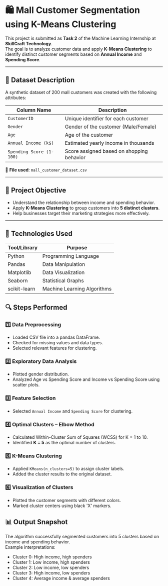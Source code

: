 # 🛍️ Mall Customer Segmentation using K-Means Clustering

This project is submitted as **Task 2** of the Machine Learning Internship at **SkillCraft Technology**.  
The goal is to analyze customer data and apply **K-Means Clustering** to identify distinct customer segments based on **Annual Income** and **Spending Score**.

---

## 📁 Dataset Description

A synthetic dataset of 200 mall customers was created with the following attributes:

| Column Name              | Description                              |
|--------------------------|------------------------------------------|
| `CustomerID`             | Unique identifier for each customer      |
| `Gender`                 | Gender of the customer (Male/Female)     |
| `Age`                    | Age of the customer                      |
| `Annual Income (k$)`     | Estimated yearly income in thousands     |
| `Spending Score (1-100)` | Score assigned based on shopping behavior|

📌 **File used**: `mall_customer_dataset.csv`

---

## 🎯 Project Objective

- Understand the relationship between income and spending behavior.
- Apply **K-Means Clustering** to group customers into **5 distinct clusters**.
- Help businesses target their marketing strategies more effectively.

---

## 🧰 Technologies Used

| Tool/Library   | Purpose                     |
|----------------|-----------------------------|
| Python         | Programming Language        |
| Pandas         | Data Manipulation           |
| Matplotlib     | Data Visualization          |
| Seaborn        | Statistical Graphs          |
| scikit-learn   | Machine Learning Algorithms |


## 🔍 Steps Performed

### 1️⃣ Data Preprocessing
- Loaded CSV file into a pandas DataFrame.
- Checked for missing values and data types.
- Selected relevant features for clustering.

### 2️⃣ Exploratory Data Analysis
- Plotted gender distribution.
- Analyzed Age vs Spending Score and Income vs Spending Score using scatter plots.

### 3️⃣ Feature Selection
- Selected `Annual Income` and `Spending Score` for clustering.

### 4️⃣ Optimal Clusters – Elbow Method
- Calculated Within-Cluster Sum of Squares (WCSS) for K = 1 to 10.
- Identified **K = 5** as the optimal number of clusters.

### 5️⃣ K-Means Clustering
- Applied `KMeans(n_clusters=5)` to assign cluster labels.
- Added the cluster results to the original dataset.

### 6️⃣ Visualization of Clusters
- Plotted the customer segments with different colors.
- Marked cluster centers using black 'X' markers.


## 📊 Output Snapshot

The algorithm successfully segmented customers into 5 clusters based on income and spending behavior.  
Example interpretations:
- Cluster 0: High income, high spenders  
- Cluster 1: Low income, high spenders  
- Cluster 2: Low income, low spenders  
- Cluster 3: High income, low spenders  
- Cluster 4: Average income & average spenders  
